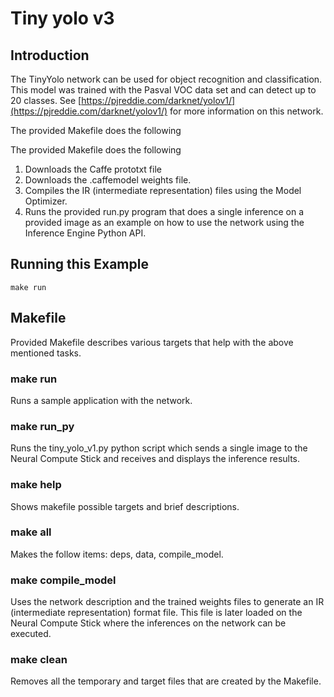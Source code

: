 # Tiny yolo v3
## Introduction
The TinyYolo network can be used for object recognition and classification. This model was trained with the Pasval VOC data set and can detect up to 20 classes. See [https://pjreddie.com/darknet/yolov1/](https://pjreddie.com/darknet/yolov1/) for more information on this network. 

The provided Makefile does the following

The provided Makefile does the following
1. Downloads the Caffe prototxt file 
3. Downloads the .caffemodel weights file.
3. Compiles the IR (intermediate representation) files using the Model Optimizer.
4. Runs the provided run.py program that does a single inference on a provided image as an example on how to use the network using the Inference Engine Python API.

## Running this Example
~~~
make run
~~~

## Makefile
Provided Makefile describes various targets that help with the above mentioned tasks.

### make run
Runs a sample application with the network.

### make run_py
Runs the tiny_yolo_v1.py python script which sends a single image to the Neural Compute Stick and receives and displays the inference results.

### make help
Shows makefile possible targets and brief descriptions. 

### make all
Makes the follow items: deps, data, compile_model.

### make compile_model
Uses the network description and the trained weights files to generate an IR (intermediate representation) format file.  This file is later loaded on the Neural Compute Stick where the inferences on the network can be executed.  

### make clean
Removes all the temporary and target files that are created by the Makefile.



